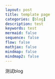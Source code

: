 ```yaml
---
layout: post
title: template page
categories: [blog]
description: test
keywords: test
mermaid: false
sequence: false
flow: false
mathjax: false
mindmap: false
mindmap2: false
---
```


测试blog
